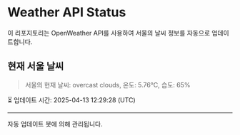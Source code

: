 
# Weather API Status

이 리포지토리는 OpenWeather API를 사용하여 서울의 날씨 정보를 자동으로 업데이트합니다.

## 현재 서울 날씨
> 서울의 현재 날씨: overcast clouds, 온도: 5.76°C, 습도: 65%

⏳ 업데이트 시간: 2025-04-13 12:29:28 (UTC)

---
자동 업데이트 봇에 의해 관리됩니다.

